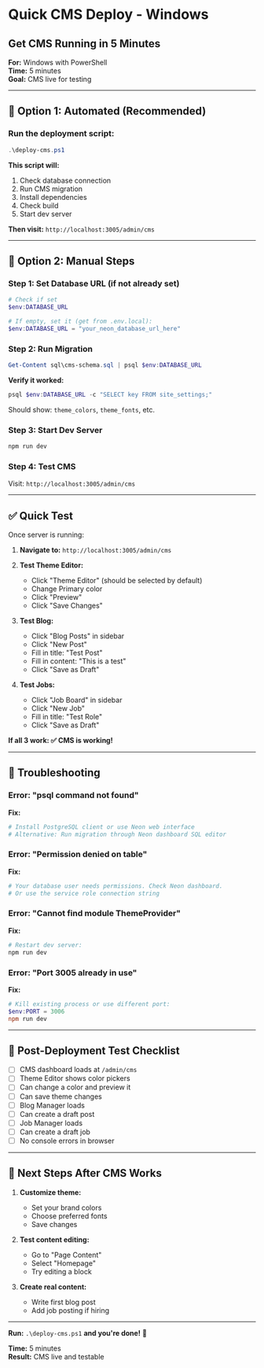 # Quick CMS Deploy - Windows
## Get CMS Running in 5 Minutes

**For:** Windows with PowerShell  
**Time:** 5 minutes  
**Goal:** CMS live for testing

---

## 🚀 Option 1: Automated (Recommended)

### Run the deployment script:

```powershell
.\deploy-cms.ps1
```

**This script will:**
1. Check database connection
2. Run CMS migration
3. Install dependencies
4. Check build
5. Start dev server

**Then visit:** `http://localhost:3005/admin/cms`

---

## 🔧 Option 2: Manual Steps

### Step 1: Set Database URL (if not already set)

```powershell
# Check if set
$env:DATABASE_URL

# If empty, set it (get from .env.local):
$env:DATABASE_URL = "your_neon_database_url_here"
```

### Step 2: Run Migration

```powershell
Get-Content sql\cms-schema.sql | psql $env:DATABASE_URL
```

**Verify it worked:**
```powershell
psql $env:DATABASE_URL -c "SELECT key FROM site_settings;"
```

Should show: `theme_colors`, `theme_fonts`, etc.

### Step 3: Start Dev Server

```powershell
npm run dev
```

### Step 4: Test CMS

Visit: `http://localhost:3005/admin/cms`

---

## ✅ Quick Test

Once server is running:

1. **Navigate to:** `http://localhost:3005/admin/cms`

2. **Test Theme Editor:**
   - Click "Theme Editor" (should be selected by default)
   - Change Primary color
   - Click "Preview"
   - Click "Save Changes"

3. **Test Blog:**
   - Click "Blog Posts" in sidebar
   - Click "New Post"
   - Fill in title: "Test Post"
   - Fill in content: "This is a test"
   - Click "Save as Draft"

4. **Test Jobs:**
   - Click "Job Board" in sidebar
   - Click "New Job"
   - Fill in title: "Test Role"
   - Click "Save as Draft"

**If all 3 work: ✅ CMS is working!**

---

## 🚨 Troubleshooting

### Error: "psql command not found"
**Fix:**
```powershell
# Install PostgreSQL client or use Neon web interface
# Alternative: Run migration through Neon dashboard SQL editor
```

### Error: "Permission denied on table"
**Fix:**
```powershell
# Your database user needs permissions. Check Neon dashboard.
# Or use the service role connection string
```

### Error: "Cannot find module ThemeProvider"
**Fix:**
```powershell
# Restart dev server:
npm run dev
```

### Error: "Port 3005 already in use"
**Fix:**
```powershell
# Kill existing process or use different port:
$env:PORT = 3006
npm run dev
```

---

## 📝 Post-Deployment Test Checklist

- [ ] CMS dashboard loads at `/admin/cms`
- [ ] Theme Editor shows color pickers
- [ ] Can change a color and preview it
- [ ] Can save theme changes
- [ ] Blog Manager loads
- [ ] Can create a draft post
- [ ] Job Manager loads
- [ ] Can create a draft job
- [ ] No console errors in browser

---

## 🎯 Next Steps After CMS Works

1. **Customize theme:**
   - Set your brand colors
   - Choose preferred fonts
   - Save changes

2. **Test content editing:**
   - Go to "Page Content"
   - Select "Homepage"
   - Try editing a block

3. **Create real content:**
   - Write first blog post
   - Add job posting if hiring

---

**Run:** `.\deploy-cms.ps1` **and you're done!** 🚀

**Time:** 5 minutes  
**Result:** CMS live and testable

